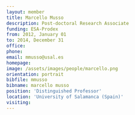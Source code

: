 ```yaml
---
layout: member
title: Marcello Musso
description: Post-doctoral Research Associate
funding: ESA-Prodex
from: 2012, January 01
to: 2014, December 31
office:
phone:
email: mmusso@usal.es
homepage:
image: /assets/images/people/marcello.png
orientation: portrait
bibfile: mmusso
bibname: marcello musso
position: 'Distinguished Professor'
location: 'University of Salamanca (Spain)'
visiting:
---
```


